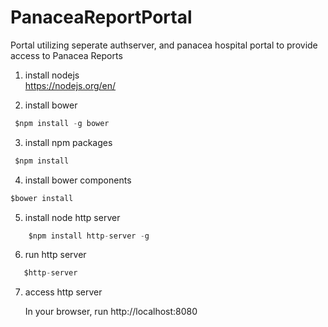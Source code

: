 # PanaceaReportPortal

Portal utilizing seperate authserver, and panacea hospital portal to provide access to Panacea Reports

1) install nodejs  
  https://nodejs.org/en/
  

2) install bower

 ```javascript
  $npm install -g bower
  ```

3) install  npm packages

 ```javascript
  $npm install
  ```	 

4) install bower components  
	 
  ```javascript
  $bower install
  ```	 
 
5) install node http server  
 ```javascript
	 $npm install http-server -g
 ```

6) run http server  
 ```javascript
	$http-server
 ```

7) access http server  

    In your browser, run http://localhost:8080


